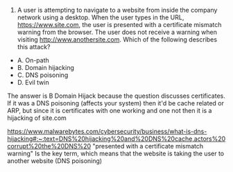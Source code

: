 
1. A user is attempting to navigate to a website from inside the company 
network using a desktop. When the user types in the URL, 
https://www.site.com, the user is presented with a certificate mismatch 
warning from the browser. The user does not receive a warning when 
visiting http://www.anothersite.com. Which of the following describes this 
attack?
* A. On-path
* B. Domain hijacking
* C. DNS poisoning
* D. Evil twin

The answer is B Domain Hijack because the question discusses certificates. 
If it was a DNS poisoning (affects your system) then it'd be cache related 
or ARP, but since it is certificates with one working and one not then it 
is a hijacking of site.com

https://www.malwarebytes.com/cybersecurity/business/what-is-dns-hijacking#:~:text=DNS%20hijacking%20and%20DNS%20cache,actors%20corrupt%20the%20DNS%20 
"presented with a certificate mismatch warning"
Is the key term, which means that the website is taking the user to 
another website (DNS poisoning)
